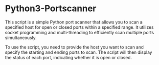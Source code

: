# Python3-Portscanner

This script is a simple Python port scanner that allows you to scan a specified host for open or closed ports within a specified range. It utilizes socket programming and multi-threading to efficiently scan multiple ports simultaneously.
<br>

To use the script, you need to provide the host you want to scan and specify the starting and ending ports to scan. The script will then display the status of each port, indicating whether it is open or closed.
<b>

